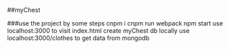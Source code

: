 ##myChest

###use the project by some steps
    cnpm i
    cnpm run webpack
    npm start
    use localhost:3000 to visit index.html
    create myChest db locally
    use localhost:3000/clothes to get data from mongodb

